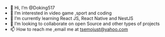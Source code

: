 - 👋 Hi, I’m @Doking517
- 👀 I’m interested in video game ,sport and coding
- 🌱 I’m currently learning React JS, React Native and NestJS
- 💞️ I’m looking to collaborate on open Source and other types of projects
- 📫 How to reach me ,email me at tsemojust@yahoo.com

<!---
Doking517/Doking517 is a ✨ special ✨ repository because its `README.md` (this file) appears on your GitHub profile.
You can click the Preview link to take a look at your changes.
--->
